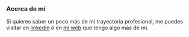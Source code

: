 ### Acerca de mí

Si quieres saber un poco más de mi trayectoria profesional, me puedes visitar en [linkedin](https://www.linkedin.com/in/nicola-strappazzon-carotenuto) ó en [mi web](https://nicola.strappazzon.me) que tengo algo más de mi.

